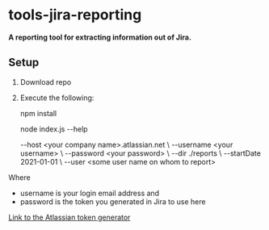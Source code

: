 
# tools-jira-reporting

**A reporting tool for extracting information out of Jira.**
  
## Setup

 1. Download repo
 2. Execute the following:

    npm install
    
    node index.js --help
    
    --host \<your  company  name>.atlassian.net \\
    --username \<your username> \\
    --password \<your password> \\
    --dir ./reports \\
    --startDate 2021-01-01 \\
    --user \<some user name on whom to report>
    
Where
* username is your login email address and
* password is the token you generated in Jira to use here

[Link to the Atlassian token generator](https://id.atlassian.com/manage-profile/security/api-tokens)